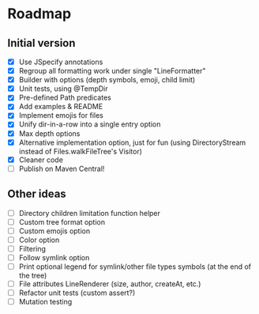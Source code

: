 # Roadmap

## Initial version
- [x] Use JSpecify annotations
- [x] Regroup all formatting work under single "LineFormatter"
- [x] Builder with options (depth symbols, emoji, child limit)
- [x] Unit tests, using @TempDir
- [x] Pre-defined Path predicates
- [x] Add examples & README
- [x] Implement emojis for files
- [x] Unify dir-in-a-row into a single entry option
- [x] Max depth options
- [x] Alternative implementation option, just for fun (using DirectoryStream instead of Files.walkFileTree's Visitor)
- [x] Cleaner code
- [ ] Publish on Maven Central!

## Other ideas
- [ ] Directory children limitation function helper
- [ ] Custom tree format option
- [ ] Custom emojis option
- [ ] Color option
- [ ] Filtering
- [ ] Follow symlink option
- [ ] Print optional legend for symlink/other file types symbols (at the end of the tree)
- [ ] File attributes LineRenderer (size, author, createAt, etc.)
- [ ] Refactor unit tests (custom assert?)
- [ ] Mutation testing
